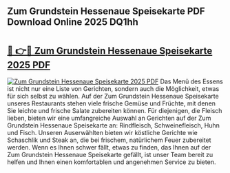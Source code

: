## Zum Grundstein Hessenaue Speisekarte PDF Download Online 2025 DQ1hh

# <h2><a href="http://gcbthh.nevu.top/?p=Zum+Grundstein+Hessenaue+Speisekarte">🔗 👉🔴 Zum Grundstein Hessenaue Speisekarte 2025 PDF</a></h2>

[![Zum Grundstein Hessenaue Speisekarte 2025 PDF](https://i.imgur.com/dBaPXMq.png)](http://gcbthh.nevu.top/?p=Zum+Grundstein+Hessenaue+Speisekarte)
Das Menü des Essens ist nicht nur eine Liste von Gerichten, sondern auch die Möglichkeit, etwas für sich selbst zu wählen. Auf der Zum Grundstein Hessenaue Speisekarte unseres Restaurants stehen viele frische Gemüse und Früchte, mit denen Sie leichte und frische Salate zubereiten können. Für diejenigen, die Fleisch lieben, bieten wir eine umfangreiche Auswahl an Gerichten auf der Zum Grundstein Hessenaue Speisekarte an: Rindfleisch, Schweinefleisch, Huhn und Fisch. Unseren Auserwählten bieten wir köstliche Gerichte wie Schaschlik und Steak an, die bei frischem, natürlichem Feuer zubereitet werden. Wenn es Ihnen schwer fällt, etwas zu finden, das Ihnen auf der Zum Grundstein Hessenaue Speisekarte gefällt, ist unser Team bereit zu helfen und Ihnen einen komfortablen und angenehmen Service zu bieten.
